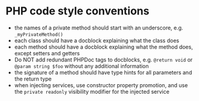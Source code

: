 # PHP code style conventions

- the names of a private method should start with an underscore, e.g. `_myPrivateMethod()`
- each class should have a docblock explaining what the class does
- each method should have a docblock explaining what the method does, except setters and getters
- Do NOT add redundant PHPDoc tags to docblocks, e.g. `@return void` or `@param string $foo` without any additional information
- the signature of a method should have type hints for all parameters and the return type 
- when injecting services, use constructor property promotion, and use the `private readonly` visibility modifier for the injected service  
